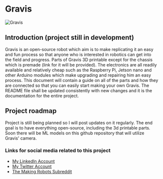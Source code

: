 # Gravis

![Gravis](https://github.com/dimitarbez/Gravis/blob/main/images/gravis2.jpg?raw=true)

## Introduction (project still in development)
Gravis is an open-source robot which aim is to make replicating it an easy and fun process so that anyone who is interested in robotics can get into the field and progress. Parts of Gravis 3D printable except for the chassis which is premade (link for it will be provided). The electronics are all readily available and relatively cheap such as the Raspberry Pi, Jetson nano and other Arduino modules which make upgrading and repairing him an easy process. This document will contain a guide on all of the parts and how they are connected so that you can easily start making your own Gravis. The README file shall be updated consistently with new changes and it is the documentation for the entire project.

## Project roadmap
Project is still being planned so I will post updates on it regularly. The end goal is to have everything open-source, including the 3d printable parts. Soon there will be ML models on this github repository that will utilize Gravis' camera.
  ### Links for social media related to this project ###
  - [My LinkedIn Account](https://www.linkedin.com/in/dimitar-bezhanovski/)
  - [My Twitter Account](https://twitter.com/bezhanovski)
  - [The Making Robots Subreddit](https://www.reddit.com/r/makingrobots/)

